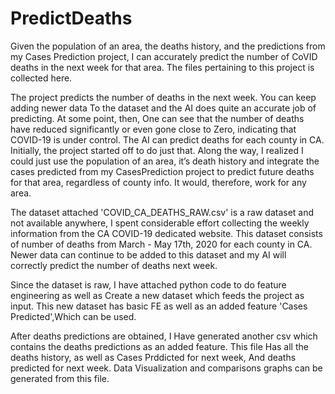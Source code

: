 # PredictDeaths
Given the population of an area, the deaths history, and the 
predictions from my Cases Prediction project, I can accurately 
predict the number of CoVID deaths in the next week for that 
area. The files pertaining to this project is collected here.

The project predicts the number of deaths in the next week.
You can keep adding newer data To the dataset and the AI 
does quite an accurate job of predicting. At some point, then, 
One can see that the number of deaths have reduced significantly 
or even gone close to Zero, indicating that COVID-19 is under 
control. The AI can predict deaths for each county in CA. 
Initially, the project started off to do just that. Along the 
way, I realized I could just use the population of an area, 
it’s death history and integrate the cases predicted from my
CasesPrediction project to predict future deaths for that area, 
regardless of county info. It would, therefore, work for any 
area.

The dataset attached 'COVID_CA_DEATHS_RAW.csv' is a raw dataset 
and not available anywhere, I spent considerable effort collecting 
the weekly information from the CA COVID-19 dedicated website. 
This dataset consists of number of deaths from March - May 17th, 
2020 for each county in CA. Newer data can continue to be added 
to this dataset and my AI will correctly predict the number of 
deaths next week.

Since the dataset is raw, I have attached python code to do feature 
engineering as well as Create a new dataset which feeds the project 
as input. This new dataset has basic FE as well as an added feature 
'Cases Predicted',Which can be used. 

After deaths predictions are obtained, I Have generated another csv 
which contains the deaths predictions as an added feature. This file
Has all the deaths history, as well as Cases Prddicted for next week, 
And deaths predicted for next week. Data Visualization and comparisons 
graphs can be generated from this file.

